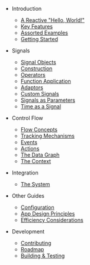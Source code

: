 - Introduction

  - [A Reactive "Hello, World!"](reactive-hello.md)
  - [Key Features](key-features.md)
  - [Assorted Examples](assorted-examples.md)
  - [Getting Started](getting-started.md)

- Signals

  - [Signal Objects](introduction.md)
  - [Construction](signal-constructors.md)
  - [Operators](signal-operators.md)
  - [Function Application](function-application.md)
  - [Adaptors](signal-adaptors.md)
  - [Custom Signals](custom-signals.md)
  - [Signals as Parameters](signals-as-parameters.md)
  - [Time as a Signal](time-signals.md)

- Control Flow

  - [Flow Concepts](flow-concepts.md)
  - [Tracking Mechanisms](tracking-mechanisms.md)
  - [Events](events.md)
  - [Actions](actions.md)
  - [The Data Graph](the-data-graph.md)
  - [The Context](the-context.md)

- Integration

  - [The System](the-system.md)

- Other Guides

  - [Configuration](configuration.md)
  - [App Design Principles](app-design.md)
  - [Efficiency Considerations](efficiency.md)

- Development

  - [Contributing](contributing.md)
  - [Roadmap](roadmap.md)
  - [Building & Testing](building-and-testing.md)
